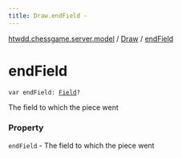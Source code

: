 ```yaml
---
title: Draw.endField - 
---
```


[htwdd.chessgame.server.model](../index.html) / [Draw](index.html) / [endField](./end-field.html)

# endField

`var endField: `[`Field`](../-field/index.html)`?`

The field to which the piece went

### Property

`endField` - The field to which the piece went